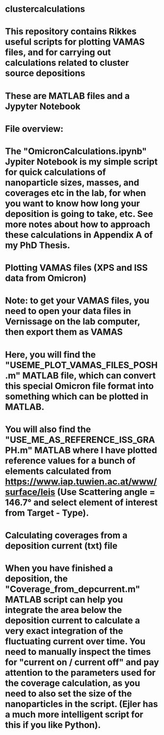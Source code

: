 # clustercalculations
# This repository contains Rikkes useful scripts for plotting VAMAS files, and for carrying out calculations related to cluster source depositions
# These are MATLAB files and a Jypyter Notebook

# File overview:

# The "OmicronCalculations.ipynb" Jypiter Notebook is my simple script for quick calculations of nanoparticle sizes, masses, and coverages etc in the lab, for when you want to know how long your deposition is going to take, etc. See more notes about how to approach these calculations in Appendix A of my PhD Thesis.

# Plotting VAMAS files (XPS and ISS data from Omicron)
# Note: to get your VAMAS files, you need to open your data files in Vernissage on the lab computer, then export them as VAMAS
# Here, you will find the "USEME_PLOT_VAMAS_FILES_POSH.m" MATLAB file, which can convert this special Omicron file format into something which can be plotted in MATLAB. 
# You will also find the "USE_ME_AS_REFERENCE_ISS_GRAPH.m" MATLAB where I have plotted reference values for a bunch of elements calculated from https://www.iap.tuwien.ac.at/www/surface/leis (Use Scattering angle = 146.7° and select element of interest from Target - Type).

# Calculating coverages from a deposition current (txt) file
# When you have finished a deposition, the "Coverage_from_depcurrent.m" MATLAB script can help you integrate the area below the deposition current to calculate a very exact integration of the fluctuating current over time. You need to manually inspect the times for "current on / current off" and pay attention to the parameters used for the coverage calculation, as you need to also set the size of the nanoparticles in the script. (Ejler has a much more intelligent script for this if you like Python). 


